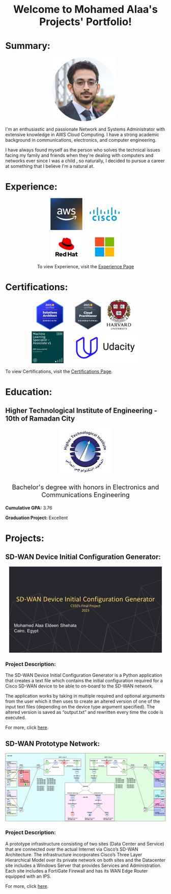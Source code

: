 <p style="text-align: center;">
<font size="6">
<b>
  Welcome to Mohamed Alaa's Projects' Portfolio!
</b>
</font>
</p>

# Summary:
<p align="center">
  <img style="padding-right:10px" src="images/ProfilePhoto.png" width="200" height="auto">
</p>

I'm an enthusiastic and passionate Network and Systems Administrator with extensive knowledge in AWS Cloud Computing. I have a strong academic background in communications, electronics, and computer engineering.

I have always found myself as the person who solves the technical issues facing my family and friends when they're dealing with computers and networks ever since I was a child , so naturally, I decided to pursue a career at something that I believe I'm a natural at.

# Experience:
<p align="center">
  <img style="padding-right:10px" src="images/AWS.jpg" width="auto" height="100"><img style="padding-left:10px" src="images/Cisco.png" width="auto" height="100"><br>
  <img style="padding-right:10px" src="images/RHL.png" width="auto" height="100"><img style="padding-left:10px" src="images/Microsoft.png" width="auto" height="100"><br>
  To view Experience, visit the <a href="www.google.com/">Experience Page</a>
</p>

# Certifications:
<p align="center">
  <img style="padding-right:10px" src="images/AWSSAA.png" width="auto" height="100"><img style="padding-left:10px" src="images/AWSCP.png" width="auto" height="100"><img style="padding-right:10px" src="images/CS50.jpg" width="auto" height="100"><br>
  <img style="padding-right:10px" src="images/IBM.png" width="auto" height="100"><img style="padding-left:10px" src="images/Udacity.png" width="auto" height="100"><br>
</p>

To view Certifications, visit the [Certifications Page](www.google.com).

# Education:

## Higher Technological Institute of Engineering - 10th of Ramadan City
<p align="center">
  <img src="images/HTI.jpeg" width="auto" height="150">
</p>
<p align="center" style="font-size:20px">
  Bachelor's degree with honors in Electronics and Communications Engineering
</p>

**Cumulative GPA:** 3.76

**Graduation Project:** Excellent

# Projects:

## SD-WAN Device Initial Configuration Generator:
<p align="center">
  <img src="images/SD-WAN Device Initial Configuration Generator.png" width="480" height="auto">
</p>

### Project Description:
The SD-WAN Device Initial Configuration Generator is a Python application that creates a text file which contains the initial configuration required for a Cisco SD-WAN device to be able to on-board to the SD-WAN network.

The application works by taking in multiple required and optional arguments from the user which it then uses to create an altered version of one of the input text files (depending on the device type argument specified). The altered version is saved as “output.txt” and rewritten every time the code is executed.

For more, click [here](https://xmoalaa7.github.io/SD-WAN-Initial-Configuration-Generator/).

## SD-WAN Prototype Network:
<p align="center">
  <img src="images/SD-WAN Network Topology (Horizontal).png" width="700" height="auto">
</p>

### Project Description:
A prototype infrastructure consisting of two sites (Data Center and Service) that are connected over the actual Internet via Cisco’s SD-WAN Architecture.
The infrastructure incorporates Cisco’s Three Layer Hierarchical Model over its private network on both sites and the Datacenter site includes a Windows Server that provides Services and Administration. Each site includes a FortiGate Firewall and has its WAN Edge Router equipped with an IPS.

For more, click [here](https://xmoalaa7.github.io/SD-WAN-Prototype-Network/).
